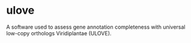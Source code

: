 # ulove
A software used to assess gene annotation completeness with universal low-copy orthologs Viridiplantae (ULOVE).
